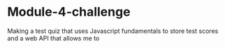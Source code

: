 # Module-4-challenge
Making a test quiz that uses Javascript fundamentals to store test scores and a web API that allows me to 
